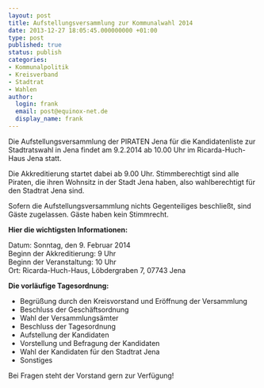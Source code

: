 ```yaml
---
layout: post
title: Aufstellungsversammlung zur Kommunalwahl 2014
date: 2013-12-27 18:05:45.000000000 +01:00
type: post
published: true
status: publish
categories:
- Kommunalpolitik
- Kreisverband
- Stadtrat
- Wahlen
author:
  login: frank
  email: post@equinox-net.de
  display_name: frank
---
```

Die Aufstellungsversammlung der PIRATEN Jena für die Kandidatenliste zur  Stadtratswahl in Jena findet am 9.2.2014 ab 10.00 Uhr im Ricarda-Huch-Haus Jena statt.

Die Akkreditierung startet dabei ab 9.00 Uhr. Stimmberechtigt sind alle Piraten, die ihren Wohnsitz in der Stadt Jena haben, also wahlberechtigt für  den Stadtrat Jena sind.

Sofern die Aufstellungsversammlung nichts Gegenteiliges beschließt, sind Gäste zugelassen. Gäste haben kein Stimmrecht.

**Hier die wichtigsten Informationen:**

Datum: Sonntag, den 9. Februar 2014<br />
Beginn der Akkreditierung: 9 Uhr<br />
Beginn der Veranstaltung: 10 Uhr<br />
Ort: Ricarda-Huch-Haus, Löbdergraben 7, 07743 Jena

**Die vorläufige Tagesordnung:**

- Begrüßung durch den Kreisvorstand und Eröffnung der Versammlung
- Beschluss der Geschäftsordnung
- Wahl der Versammlungsämter
- Beschluss der Tagesordnung
- Aufstellung der Kandidaten
- Vorstellung und Befragung der Kandidaten
- Wahl der Kandidaten für den Stadtrat Jena
- Sonstiges

Bei Fragen steht der Vorstand gern zur Verfügung!
